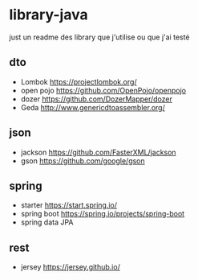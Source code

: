 # library-java
just un readme des library que j'utilise ou que j'ai testé



## dto
- Lombok https://projectlombok.org/
- open pojo https://github.com/OpenPojo/openpojo
- dozer https://github.com/DozerMapper/dozer
- Geda http://www.genericdtoassembler.org/

## json

- jackson https://github.com/FasterXML/jackson
- gson https://github.com/google/gson

## spring

- starter https://start.spring.io/
- spring boot https://spring.io/projects/spring-boot
- spring data JPA

## rest 

- jersey https://jersey.github.io/
